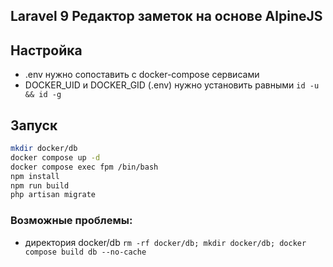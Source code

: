 ## Laravel 9 Редактор заметок на основе AlpineJS

## Настройка
- .env нужно сопоставить с docker-compose сервисами
- DOCKER_UID и DOCKER_GID (.env) нужно установить равными ```id -u && id -g```

## Запуск
```bash
mkdir docker/db
docker compose up -d
docker compose exec fpm /bin/bash
npm install
npm run build
php artisan migrate
```

### Возможные проблемы:
- директория docker/db ``` rm -rf docker/db; mkdir docker/db; docker compose build db --no-cache  ```
